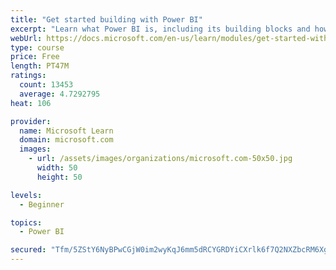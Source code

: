 ```yaml
---
title: "Get started building with Power BI"
excerpt: "Learn what Power BI is, including its building blocks and how they work together."
webUrl: https://docs.microsoft.com/en-us/learn/modules/get-started-with-power-bi/
type: course
price: Free
length: PT47M
ratings:
  count: 13453
  average: 4.7292795
heat: 106

provider:
  name: Microsoft Learn
  domain: microsoft.com
  images:
    - url: /assets/images/organizations/microsoft.com-50x50.jpg
      width: 50
      height: 50

levels:
  - Beginner

topics:
  - Power BI

secured: "Tfm/5ZStY6NyBPwCGjW0im2wyKqJ6mm5dRCYGRDYiCXrlk6f7Q2NXZbcRM6XgKuzqdZZ4DlFCRf8sXo26Z0+8Y67HFy3FKo5yQLn3wbwUeqUH2mUnKB9dMW2jyC2h6tBIQYX8ptZDRN6U5cpehTpu7HbWZgZZpo937M9xOKxPri2BhJjx0A+2zQcc6UsPMsm4jZbeipFbnfVqNSRCQzibi8wJi4JdtSW43dYQs/UuKdpk1nIfu1iQRo7pabHMmMevTkwDjglUBwvwBjjtPyw50SwEBR3MBWaOs9UXeyaI7KUuAcPwIeVBTunjUDGSNOPL+DmBl2spuyShPCM95NGdbMtGN4GGRjhUeRnV2aUfuXvWDlW7FCAtbXnzlintkD/GwtxY9oU88nrXdkczocGNA==;ZcE35WN0gkl2WTWTBjbhNw=="
---
```


